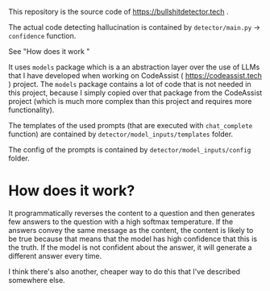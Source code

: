 This repository is the source code of https://bullshitdetector.tech .

The actual code detecting hallucination is contained by `detector/main.py` -> `confidence` function.

See "How does it work "

It uses `models` package which is a an abstraction layer over the use of LLMs that I have developed when working on CodeAssist ( https://codeassist.tech ) project. The `models` package contains a lot of code that is not needed in this project, because I simply copied over that package from the CodeAssist project (which is much more complex than this project and requires more functionality).

The templates of the used prompts (that are executed with `chat_complete` function) are contained by `detector/model_inputs/templates` folder.

The config of the prompts is contained by `detector/model_inputs/config` folder.

# How does it work?

It programmatically reverses the content to a question and then generates few answers to the question with a high softmax temperature. If the answers convey the same message as the content, the content is likely to be true because that means that the model has high confidence that this is the truth. If the model is not confident about the answer, it will generate a different answer every time.

I think there's also another, cheaper way to do this that I've described somewhere else.
